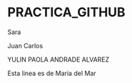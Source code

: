 # PRACTICA_GITHUB

Sara 

<p>
Juan Carlos
 </p>
  
YULIN PAOLA ANDRADE ALVAREZ

<p>
Esta linea es de Maria del Mar
</p>
